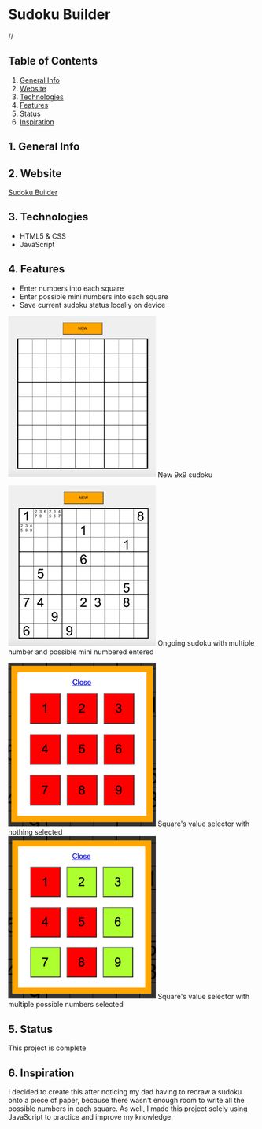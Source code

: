 # Sudoku Builder

//


## Table of Contents
1. [General Info](#1-general-info)
2. [Website](#2-website)
3. [Technologies](#3-technologies)
4. [Features](#4-features)
5. [Status](#5-status)
6. [Inspiration](#6-inspiration)


## 1. General Info


## 2. Website
[Sudoku Builder](sudokubuilder.epizy.com)


## 3. Technologies
- HTML5 & CSS
- JavaScript


## 4. Features
- Enter numbers into each square
- Enter possible mini numbers into each square
- Save current sudoku status locally on device




<div float="left">
    <p>
        <img src="./images/Sudoku_New.png" alt="Blank 9x9 Sudoku" width=300 height=auto />
        New 9x9 sudoku
    </p>
    <p>
        <img src="./images/Sudoku_Ongoing.png" alt="9x9 Sudoku with multiple random numbers and multiple mini numbers in some squares" width=300 height=auto />
        Ongoing sudoku with multiple number and possible mini numbered entered
    </p>
</div>

<p float="left">
    <div>
        <img src="./images/Value_Selector_None.png" alt="Square value selector with nothing selected" width=300 height=auto />
        Square's value selector with nothing selected
    </div>
    <div>
        <img src="./images/Value_Selector_Multiple.png" alt="Square value selector with mulitple numbers selected" width=300 height=auto />
        Square's value selector with multiple possible numbers selected
    </div>
</p>

## 5. Status
This project is complete


## 6. Inspiration
I decided to create this after noticing my dad having to redraw a sudoku onto a piece of paper, because there wasn't enough room to write all the possible numbers in each square.  As well, I made this project solely using JavaScript to practice and improve my knowledge. 
